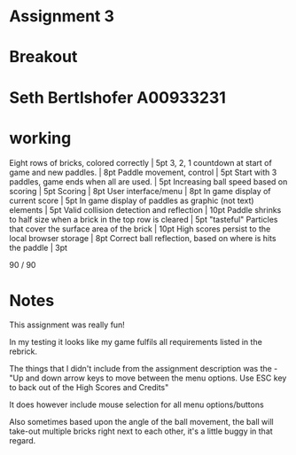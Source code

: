 # Assignment 3
# Breakout
# Seth Bertlshofer A00933231

# working
Eight rows of bricks, colored correctly                             | 5pt
3, 2, 1 countdown at start of game and new paddles.                 | 8pt
Paddle movement, control                                            | 5pt
Start with 3 paddles, game ends when all are used.                  | 5pt
Increasing ball speed based on scoring                              | 5pt
Scoring                                                             | 8pt
User interface/menu                                                 | 8pt
In game display of current score                                    | 5pt
In game display of paddles as graphic (not text) elements           | 5pt
Valid collision detection and reflection                            | 10pt
Paddle shrinks to half size when a brick in the top row is cleared  | 5pt
"tasteful" Particles that cover the surface area of the brick       | 10pt
High scores persist to the local browser storage                    | 8pt
Correct ball reflection, based on where is hits the paddle          | 3pt

90 / 90

# Notes

This assignment was really fun!

In my testing it looks like my game fulfils all requirements listed in the rebrick.

The things that I didn't include from the assignment description was the
    - "Up and down arrow keys to move between the menu options.  Use ESC key to back out of the High Scores and Credits"

It does however include mouse selection for all menu options/buttons

Also sometimes based upon the angle of the ball movement, the ball will take-out multiple bricks right next to each other,
it's a little buggy in that regard.
